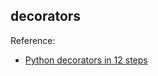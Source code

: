 ## decorators


Reference:
- [Python decorators in 12 steps](http://simeonfranklin.com/blog/2012/jul/1/python-decorators-in-12-steps/)
